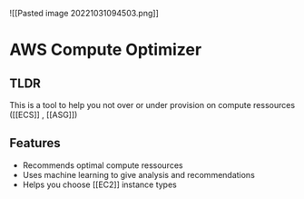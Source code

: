 ![[Pasted image 20221031094503.png]]
# AWS Compute Optimizer

## TLDR
This is a tool to help you not over or under provision on compute ressources ([[ECS]] , [[ASG]])

## Features
- Recommends optimal compute ressources 
- Uses machine learning to give analysis and recommendations
- Helps you choose [[EC2]] instance types